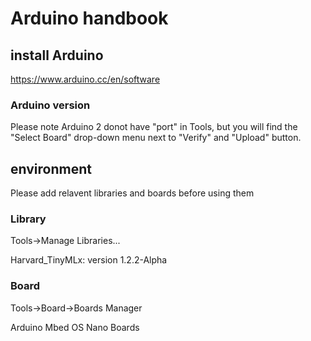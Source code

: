 # Arduino handbook

## install Arduino

https://www.arduino.cc/en/software

### Arduino version

Please note Arduino 2 donot have "port" in Tools, but you will find the "Select Board" drop-down menu next to "Verify" and "Upload" button.

## environment

Please add relavent libraries and boards before using them

### Library
Tools->Manage Libraries...

Harvard_TinyMLx: version 1.2.2-Alpha

### Board
Tools->Board->Boards Manager

Arduino Mbed OS Nano Boards
